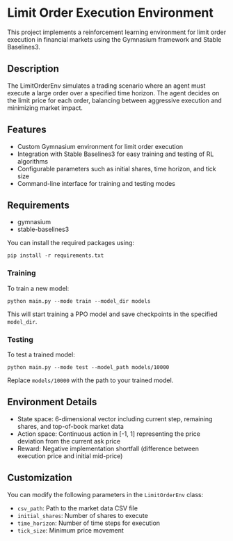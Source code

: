 # Limit Order Execution Environment

This project implements a reinforcement learning environment for limit order execution in financial markets using the Gymnasium framework and Stable Baselines3.

## Description

The LimitOrderEnv simulates a trading scenario where an agent must execute a large order over a specified time horizon. The agent decides on the limit price for each order, balancing between aggressive execution and minimizing market impact.

## Features

- Custom Gymnasium environment for limit order execution
- Integration with Stable Baselines3 for easy training and testing of RL algorithms
- Configurable parameters such as initial shares, time horizon, and tick size
- Command-line interface for training and testing modes

## Requirements
- gymnasium
- stable-baselines3

You can install the required packages using:

```
pip install -r requirements.txt
```

### Training

To train a new model:

```
python main.py --mode train --model_dir models
```

This will start training a PPO model and save checkpoints in the specified `model_dir`.

### Testing

To test a trained model:

```
python main.py --mode test --model_path models/10000
```

Replace `models/10000` with the path to your trained model.

## Environment Details

- State space: 6-dimensional vector including current step, remaining shares, and top-of-book market data
- Action space: Continuous action in [-1, 1] representing the price deviation from the current ask price
- Reward: Negative implementation shortfall (difference between execution price and initial mid-price)

## Customization

You can modify the following parameters in the `LimitOrderEnv` class:

- `csv_path`: Path to the market data CSV file
- `initial_shares`: Number of shares to execute
- `time_horizon`: Number of time steps for execution
- `tick_size`: Minimum price movement
